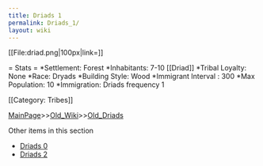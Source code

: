 ```yaml
---
title: Driads 1
permalink: Driads_1/
layout: wiki
---
```

[[File:driad.png|100px|link=]]

= Stats =
*Settlement: Forest 
*Inhabitants: 7-10 [[Driad]]
*Tribal Loyalty: None
*Race: Dryads 
*Building Style: Wood
*Immigrant Interval : 300
*Max Population: 10 
*Immigration: Driads frequency 1

[[Category: Tribes]]

[MainPage](/keeperrl_wiki/ "wikilink")>>[Old_Wiki](/keeperrl_wiki/Old_Wiki "wikilink")>>[Old_Driads](/keeperrl_wiki/Old_Driads "wikilink")

Other items in this section
-    [Driads 0](/keeperrl_wiki/Driads_0 "wikilink")
-    [Driads 2](/keeperrl_wiki/Driads_2 "wikilink")
